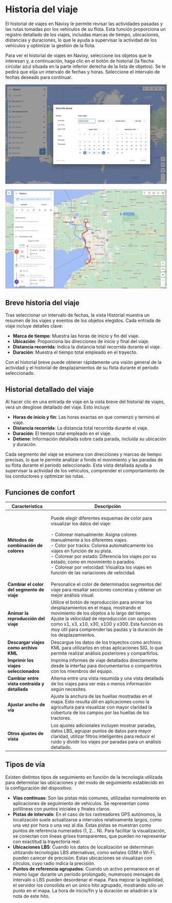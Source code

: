 # Historia del viaje

El historial de viajes en Navixy le permite revisar las actividades pasadas y las rutas tomadas por los vehículos de su flota. Esta función proporciona un registro detallado de los viajes, incluidas marcas de tiempo, ubicaciones, distancias y duraciones, lo que le ayuda a supervisar la actividad de los vehículos y optimizar la gestión de la flota.

Para ver el historial de viajes en Navixy, seleccione los objetos que le interesan y, a continuación, haga clic en el botón de historial (la flecha circular azul situada en la parte inferior derecha de la lista de objetos). Se le pedirá que elija un intervalo de fechas y horas. Seleccione el intervalo de fechas deseado para continuar.

![image-20240807-220924.png](attachments/image-20240807-220924.png)

![image-20240807-223844.png](attachments/image-20240807-223844.png)

## Breve historia del viaje

Tras seleccionar un intervalo de fechas, la vista Historial muestra un resumen de los viajes y eventos de los objetos elegidos. Cada entrada de viaje incluye detalles clave:

* **Marca de tiempo**: Muestra las horas de inicio y fin del viaje.
* **Ubicación**: Proporciona las direcciones de inicio y final del viaje.
* **Distancia recorrida**: Indica la distancia total recorrida durante el viaje.
* **Duración**: Muestra el tiempo total empleado en el trayecto.

Con el historial breve puede obtener rápidamente una visión general de la actividad y el historial de desplazamientos de su flota durante el periodo seleccionado.

## Historial detallado del viaje

Al hacer clic en una entrada de viaje en la vista breve del historial de viajes, verá un desglose detallado del viaje. Esto incluye:

* **Horas de inicio y fin**: Las horas exactas en que comenzó y terminó el viaje.
* **Distancia recorrida**: La distancia total recorrida durante el viaje.
* **Duración**: El tiempo total empleado en el viaje.
* **Detiene**: Información detallada sobre cada parada, incluida su ubicación y duración.

Cada segmento del viaje se enumera con direcciones y marcas de tiempo precisas, lo que le permite analizar a fondo el movimiento y las paradas de su flota durante el periodo seleccionado. Esta vista detallada ayuda a supervisar la actividad de los vehículos, comprender el comportamiento de los conductores y optimizar las rutas.

## Funciones de confort

| Característica                                | Descripción                                                                                                                                                                                                                                                                                                                                                                                                                                           |
| --------------------------------------------- | ----------------------------------------------------------------------------------------------------------------------------------------------------------------------------------------------------------------------------------------------------------------------------------------------------------------------------------------------------------------------------------------------------------------------------------------------------- |
| **Métodos de combinación de colores**         | <p>Puede elegir diferentes esquemas de color para visualizar los datos del viaje:<br><br>- Colorear manualmente: Asigna colores manualmente a los diferentes viajes.<br>- Color por tracks: Colorea automáticamente los viajes en función de su pista.<br>- Colorear por estado: Diferencia los viajes por su estado, como en movimiento o parados.<br>- Colorear por velocidad: Visualiza los viajes en función de las variaciones de velocidad.</p> |
| **Cambiar el color del segmento de viaje**    | Personalice el color de determinados segmentos del viaje para resaltar secciones concretas y obtener un mejor análisis visual.                                                                                                                                                                                                                                                                                                                        |
| **Animar la reproducción del viaje**          | Utilice el botón de reproducción para animar los desplazamientos en el mapa, mostrando el movimiento de los objetos a lo largo del tiempo. Ajuste la velocidad de reproducción con opciones como x1, x3, x10, x30, x100 y x300. Esta función es muy útil para comprender las pautas y la duración de los desplazamientos.                                                                                                                             |
| **Descargar viajes como archivo KML**         | Descargue los datos de los trayectos como archivos KML para utilizarlos en otras aplicaciones SIG, lo que permite realizar análisis posteriores y compartirlos.                                                                                                                                                                                                                                                                                       |
| **Imprimir los viajes seleccionados**         | Imprima informes de viaje detallados directamente desde la interfaz para documentarlos o compartirlos con los miembros del equipo.                                                                                                                                                                                                                                                                                                                    |
| **Cambiar entre vista contraída y detallada** | Alterna entre una vista resumida y una vista detallada de los viajes para ver más o menos información según necesites.                                                                                                                                                                                                                                                                                                                                |
| **Ajustar ancho de vía**                      | Ajuste la anchura de las huellas mostradas en el mapa. Esto resulta útil en aplicaciones como la agricultura para visualizar con mayor claridad la cobertura de los campos por las huellas de los tractores.                                                                                                                                                                                                                                          |
| **Otros ajustes de vista**                    | Los ajustes adicionales incluyen mostrar paradas, datos LBS, agrupar puntos de datos para mayor claridad, utilizar filtros inteligentes para reducir el ruido y dividir los viajes por paradas para un análisis detallado.                                                                                                                                                                                                                            |

## Tipos de vía

Existen distintos tipos de seguimiento en función de la tecnología utilizada para determinar las ubicaciones y del modo de seguimiento establecido en la configuración del dispositivo.

* **Vías continuas**: Son las pistas más comunes, utilizadas normalmente en aplicaciones de seguimiento de vehículos. Se representan como polilíneas con puntos iniciales y finales claros.
* **Pistas de intervalo**: En el caso de los rastreadores GPS autónomos, la localización suele actualizarse a intervalos relativamente largos, como una vez por hora o una vez al día. Estas pistas se muestran como puntos de referencia numerados (1, 2... N). Para facilitar la visualización, se conectan con líneas grises transparentes, que pueden no representar con exactitud la trayectoria real.
* **Ubicaciones LBS**: Cuando los datos de localización se determinan utilizando tecnologías LBS alternativas, como señales GSM o Wi-Fi, pueden carecer de precisión. Estas ubicaciones se visualizan con círculos, cuyo radio indica la precisión.
* **Puntos de referencia agrupados**: Cuando un activo permanece en el mismo lugar durante un periodo prolongado, numerosos mensajes de intervalo o LBS pueden desordenar el mapa. Para mejorar la legibilidad, el servidor los consolida en un único hito agrupado, mostrando sólo un punto en el mapa. La hora de inicio/fin y la duración se añadirán a la nota de este hito.
